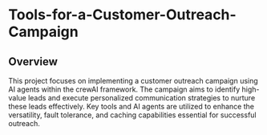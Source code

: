 # Tools-for-a-Customer-Outreach-Campaign
## Overview

This project focuses on implementing a customer outreach campaign using AI agents within the crewAI framework. The campaign aims to identify high-value leads and execute personalized communication strategies to nurture these leads effectively. Key tools and AI agents are utilized to enhance the versatility, fault tolerance, and caching capabilities essential for successful outreach.

